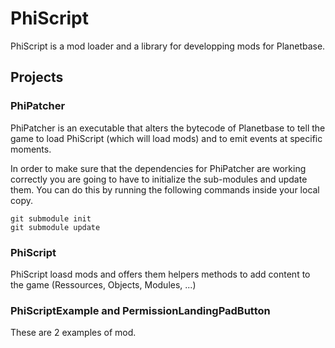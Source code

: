 # PhiScript
PhiScript is a mod loader and a library for developping mods for Planetbase.

## Projects
### PhiPatcher
PhiPatcher is an executable that alters the bytecode of Planetbase to tell the game to load PhiScript
(which will load mods) and to emit events at specific moments.

In order to make sure that the dependencies for PhiPatcher are working correctly you are going to have to initialize the sub-modules and update them. You can do this by running the following commands inside your local copy.

```
git submodule init
git submodule update
```

### PhiScript
PhiScript loasd mods and offers them helpers methods to add content to the game (Ressources, Objects, Modules, ...)

### PhiScriptExample and PermissionLandingPadButton
These are 2 examples of mod.
